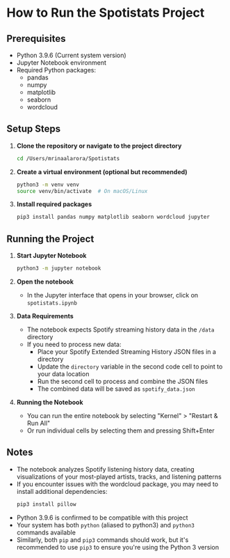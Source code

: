 # How to Run the Spotistats Project

## Prerequisites

- Python 3.9.6 (Current system version)
- Jupyter Notebook environment
- Required Python packages:
  - pandas
  - numpy
  - matplotlib
  - seaborn
  - wordcloud

## Setup Steps

1. **Clone the repository or navigate to the project directory**
   ```bash
   cd /Users/mrinaalarora/Spotistats
   ```

2. **Create a virtual environment (optional but recommended)**
   ```bash
   python3 -m venv venv
   source venv/bin/activate  # On macOS/Linux
   ```

3. **Install required packages**
   ```bash
   pip3 install pandas numpy matplotlib seaborn wordcloud jupyter
   ```

## Running the Project

1. **Start Jupyter Notebook**
   ```bash
   python3 -m jupyter notebook
   ```

2. **Open the notebook**
   - In the Jupyter interface that opens in your browser, click on `spotistats.ipynb`

3. **Data Requirements**
   - The notebook expects Spotify streaming history data in the `/data` directory
   - If you need to process new data:
     - Place your Spotify Extended Streaming History JSON files in a directory
     - Update the `directory` variable in the second code cell to point to your data location
     - Run the second cell to process and combine the JSON files
     - The combined data will be saved as `spotify_data.json`

4. **Running the Notebook**
   - You can run the entire notebook by selecting "Kernel" > "Restart & Run All"
   - Or run individual cells by selecting them and pressing Shift+Enter

## Notes

- The notebook analyzes Spotify listening history data, creating visualizations of your most-played artists, tracks, and listening patterns
- If you encounter issues with the wordcloud package, you may need to install additional dependencies:
  ```bash
  pip3 install pillow
  ```
- Python 3.9.6 is confirmed to be compatible with this project
- Your system has both `python` (aliased to python3) and `python3` commands available
- Similarly, both `pip` and `pip3` commands should work, but it's recommended to use `pip3` to ensure you're using the Python 3 version
